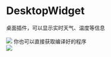 # DesktopWidget
桌面插件，可以显示实时天气、温度等信息
<br><br>![](https://github.com/chen365409389/DesktopWidget/blob/master/Img/dw.bmp)
你也可以直接获取编译好的程序<br>
![](https://github.com/chen365409389/DesktopWidget/blob/master/Img/dw.bmp)
